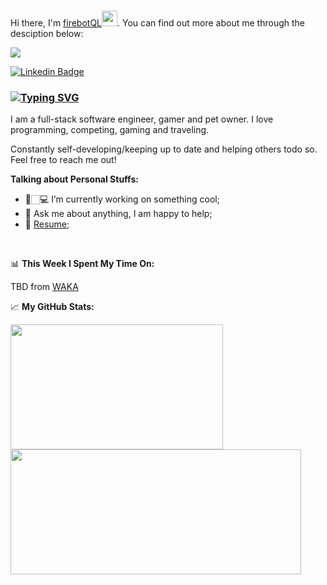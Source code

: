 ### 
Hi there, I'm <a href="https://github.com/firebotQL" target="_blank">firebotQL</a><img src="https://media.giphy.com/media/hvRJCLFzcasrR4ia7z/giphy.gif" width="25px">. You can find out more about me through the desciption below:

![](https://komarev.com/ghpvc/?username=firebotQL&color=brightgreen)

[![Linkedin Badge](https://img.shields.io/badge/-LinkedIn-0e76a8?style=flat-square&logo=Linkedin&logoColor=white)](https://www.linkedin.com/in/viaceslavasduk)
<!-- [![Twitter Badge](https://img.shields.io/badge/-Twitter-00acee?style=flat-square&logo=Twitter&logoColor=white)](https://twitter.com/firebotQL)
[![Instagram Badge](https://img.shields.io/badge/-Instagram-e4405f?style=flat-square&logo=Instagram&logoColor=white)](https://instagram.com/fire_bot/) -->

### [![Typing SVG](https://readme-typing-svg.herokuapp.com?font=Cambria&color=%2300F702&lines=Greetings+traveller)](https://git.io/typing-svg)

I am a full-stack software engineer, gamer and pet owner. I love programming, competing, gaming and traveling.

Constantly self-developing/keeping up to date and helping others todo so. Feel free to reach me out!

**Talking about Personal Stuffs:**

- 🚀🏻‍💻 I’m currently working on something cool;
- 💬 Ask me about anything, I am happy to help;
- 📝 [Resume]();

</br>

📊 **This Week I Spent My Time On:**
<!--START_SECTION:waka-->
<!--END_SECTION:waka-->
TBD from [WAKA]('waka-readme-stats')



📈 **My GitHub Stats:**

<p>
  <!--<img height="200em" src="https://github-readme-stats.vercel.app/api?username=firebotQL&show_icons=true&hide_border=true&&count_private=true&theme=chartreuse-dark" />-->
  <img height="200em" width="340em" src="https://github-readme-stats.vercel.app/api/top-langs/?username=firebotQL&exclude_repo=BookSharing&show_icons=true&layout=compact&langs_count=8&theme=highcontrast&hide=html&bg_color=29000000&border_color=000000"/>
  <img height="200em" width="465em" src="https://github-readme-streak-stats.herokuapp.com/?user=firebotQL&theme=highcontrast&background=29000000&border=000000" />
</p>




